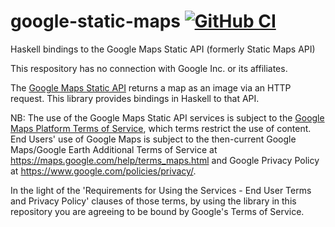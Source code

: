 # google-static-maps [![GitHub CI](https://github.com/mpilgrem/google-static-maps/workflows/CI/badge.svg)](https://github.com/mpilgrem/google-static-maps/actions)
Haskell bindings to the Google Maps Static API (formerly Static Maps API)

This respository has no connection with Google Inc. or its affiliates.

The
[Google Maps Static API](https://developers.google.com/maps/documentation//intro)
returns a map as an image via an HTTP request. This library provides bindings in
Haskell to that API.

NB: The use of the Google Maps Static API services is subject to the
[Google Maps Platform Terms of Service](https://cloud.google.com/maps-platform/terms/),
which terms restrict the use of content. End Users' use of Google Maps is
subject to the then-current Google Maps/Google Earth Additional Terms of Service
at https://maps.google.com/help/terms_maps.html and Google Privacy Policy at
https://www.google.com/policies/privacy/.

In the light of the 'Requirements for Using the Services - End User Terms and
Privacy Policy' clauses of those terms, by using the library in this repository
you are agreeing to be bound by Google's Terms of Service.

